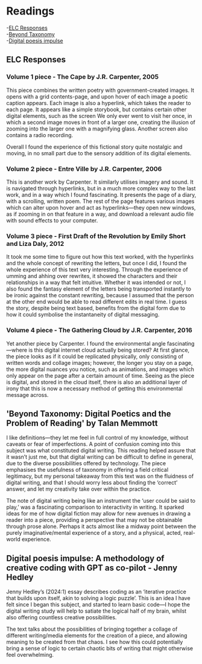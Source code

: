 # Readings
-[ELC Responses](#ELC-Responses)<br>
-[Beyond Taxonomy](#taxonomy)<br>
-[Digital poesis impulse](#impulse)<br>

## ELC Responses <a id="ELC-Responses"></a>
### Volume 1 piece - The Cape by J.R. Carpenter, 2005
This piece combines the written poetry with government-created images. It opens with a grid contents-page, and upon hover of each image a poetic caption appears. Each image is also a hyperlink, which takes the reader to each page. It appears like a simple storybook, but contains certain other digital elements, such as the screen We only ever went to visit her once, in which a second image moves in front of a larger one, creating the illusion of zooming into the larger one with a magnifying glass. Another screen also contains a radio recording. 

Overall I found the experience of this fictional story quite nostalgic and moving, in no small part due to the sensory addition of its digital elements.

### Volume 2 piece - Entre Ville by J.R. Carpenter, 2006 
This is another work by Carpenter. It similarly utilises imagery and sound. It is navigated through hyperlinks, but in a much more complex way to the last work, and in a way which I found fascinating. It presents the page of a diary, with a scrolling, written poem. The rest of the page features various images which can alter upon hover and act as hyperlinks—they open new windows, as if zooming in on that feature in a way, and download a relevant audio file with sound effects to your computer.

### Volume 3 piece - First Draft of the Revolution by Emily Short and Liza Daly, 2012
It took me some time to figure out how this text worked, with the hyperlinks and the whole concept of rewriting the letters, but once I did, I found the whole experience of this text very interesting. Through the experience of umming and ahhing over rewrites, it showed the characters and their relationships in a way that felt intuitive. Whether it was intended or not, I also found the fantasy element of the letters being transported instantly to be ironic against the constant rewriting, because I assumed that the person at the other end would be able to read different edits in real time. I guess the story, despite being text based, benefits from the digital form due to how it could symbolise the instantaneity of digital messaging.

### Volume 4 piece - The Gathering Cloud by J.R. Carpenter, 2016
Yet another piece by Carpenter. I found the environmental angle fascinating—where is this digital internet cloud actually being stored? At first glance, the piece looks as if it could be replicated physically, only consisting of written words and collage images; however, the longer you stay on a page, the more digital nuances you notice, such as animations, and images which only appear on the page after a certain amount of time. Seeing as the piece is digital, and stored in the cloud itself, there is also an additional layer of irony that this is now a necessary method of getting this environmental message across.

## 'Beyond Taxonomy: Digital Poetics and the Problem of Reading' by Talan Memmott <a id="taxonomy"></a>
I like definitions—they let me feel in full control of my knowledge, without caveats or fear of imperfections. A point of confusion coming into this subject was what constituted digital writing. This reading helped assure that it wasn’t just me, but that digital writing can be difficult to define in general, due to the diverse possibilities offered by technology. The piece emphasises the usefulness of taxonomy in offering a field critical legitimacy, but my personal takeaway from this text was on the fluidness of digital writing, and that I should worry less about finding the ‘correct’ answer, and let my creativity take over within the practice.

The note of digital writing being like an instrument the ‘user could be said to play,’ was a fascinating comparison to interactivity in writing. It sparked ideas for me of how digital fiction may allow for new avenues in drawing a reader into a piece, providing a perspective that may not be obtainable through prose alone. Perhaps it acts almost like a midway point between the purely imaginative/mental experience of a story, and a physical, acted, real-world experience.

## Digital poesis impulse: A methodology of creative coding with GPT as co-pilot - Jenny Hedley <a id="impulse"></a>
Jenny Hedley’s (2024:1) essay describes coding as an ‘iterative practice that builds upon itself, akin to solving a logic puzzle’. This is an idea I have felt since I began this subject, and started to learn basic code—I hope the digital writing study will help to satiate the logical half of my brain, whilst also offering countless creative possibilities.

The text talks about the possibilities of bringing together a collage of different writing/media elements for the creation of a piece, and allowing meaning to be created from that chaos. I see how this could potentially bring a sense of logic to certain chaotic bits of writing that might otherwise feel overwhelming.

##
